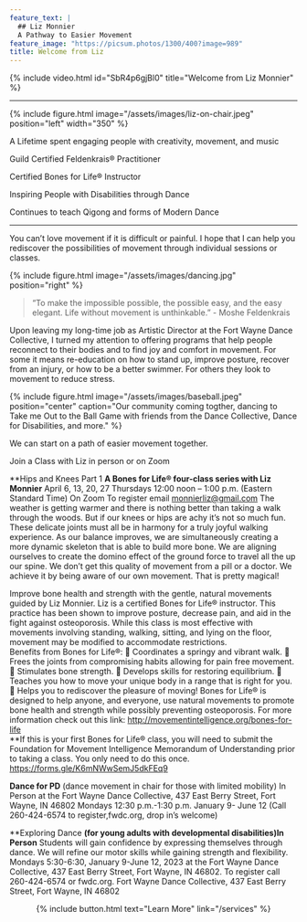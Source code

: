 ```yaml
---
feature_text: |
  ## Liz Monnier
  A Pathway to Easier Movement
feature_image: "https://picsum.photos/1300/400?image=989"
title: Welcome from Liz
---
```


{% include video.html id="SbR4p6gjBl0" title="Welcome from Liz Monnier" %}

<hr/>

{% include figure.html image="/assets/images/liz-on-chair.jpeg" position="left" width="350" %}

A Lifetime spent engaging people with creativity, movement, and music

Guild Certified Feldenkrais® Practitioner

Certified Bones for Life® Instructor

Inspiring People with Disabilities through Dance

Continues to teach Qigong and forms of Modern Dance

<hr/>


You can’t love movement if it is difficult or painful. I hope that I can help you
rediscover the possibilities of movement through individual sessions or classes.

{% include figure.html image="/assets/images/dancing.jpg" position="right" %}

> “To make the impossible possible, the possible easy, and the easy elegant. Life
without movement is unthinkable.” - Moshe Feldenkrais

Upon leaving my long-time job as Artistic Director at the Fort Wayne Dance
Collective, I turned my attention to offering programs that help people reconnect to
their bodies and to find joy and comfort in movement. For some it means re-education on how to stand up, improve posture, recover from an injury, or how to
be a better swimmer. For others they look to movement to reduce stress.

{% include figure.html image="/assets/images/baseball.jpeg" position="center" caption="Our community coming togther, dancing to Take me Out to the Ball Game with friends from the Dance Collective, Dance for Disabilities, and more." %}

We can start on a path of easier movement together.

Join a Class with Liz in person or on Zoom

**Hips and Knees Part 1 
**A Bones for Life® four-class series with Liz Monnier**
April 6, 13, 20, 27
Thursdays 12:00 noon – 1:00 p.m. (Eastern Standard Time) On Zoom
To register email monnierliz@gmail.com
The weather is getting warmer and there is nothing better than taking a walk through the woods. But if our knees or hips are achy it’s not so much fun. These delicate joints must all be in harmony for a truly joyful walking experience. As our balance improves, we are simultaneously creating a more dynamic skeleton that is able to build more bone. We are aligning ourselves to create the domino effect of the ground force to travel all the up our spine. We don’t get this quality of movement from a pill or a doctor. We achieve it by being aware of our own movement. That is pretty magical! 

Improve bone health and strength with the gentle, natural movements guided by Liz Monnier.  Liz is a certified Bones for Life® instructor.  This practice has been shown to improve posture, decrease pain, and aid in the fight against osteoporosis.  While this class is most effective with movements involving standing, walking, sitting, and lying on the floor, movement may be modified to accommodate restrictions.  
Benefits from Bones for Life®: 
	Coordinates a springy and vibrant walk.
	Frees the joints from compromising habits allowing for pain free movement.
	Stimulates bone strength. 
	Develops skills for restoring equilibrium. 
	Teaches you how to move your unique body in a range that is right for you. 
	Helps you to rediscover the pleasure of moving! 
Bones for Life® is designed to help anyone, and everyone, use natural movements to promote bone health and strength while possibly preventing osteoporosis. For more information check out this link: http://movementintelligence.org/bones-for-life  
**If this is your first Bones for Life® class, you will need to submit the Foundation for Movement Intelligence Memorandum of Understanding prior to taking a class. You only need to do this once. 
https://forms.gle/K6mNWwSemJ5dkFEq9

**Dance for PD** (dance movement in chair for those with limited mobility) 
In Person at the Fort Wayne Dance Collective, 437 East Berry Street, Fort Wayne, IN 46802
Mondays 12:30 p.m.-1:30 p.m. January 9- June 12  (Call 260-424-6574 to register,fwdc.org, drop in’s welcome)

**Exploring Dance **(for young adults with developmental disabilities)In Person**
Students will gain confidence by expressing themselves through dance. We will refine our motor skills while gaining strength and flexibility. Mondays 5:30-6:30, January 9-June 12, 2023 at the Fort Wayne Dance Collective, 437 East Berry Street, Fort Wayne, IN 46802. To register call 260-424-6574 or fwdc.org. 
Fort Wayne Dance Collective, 437 East Berry Street, Fort Wayne, IN 46802


<p style="text-align: center;">{% include button.html text="Learn More" link="/services" %}</p>
